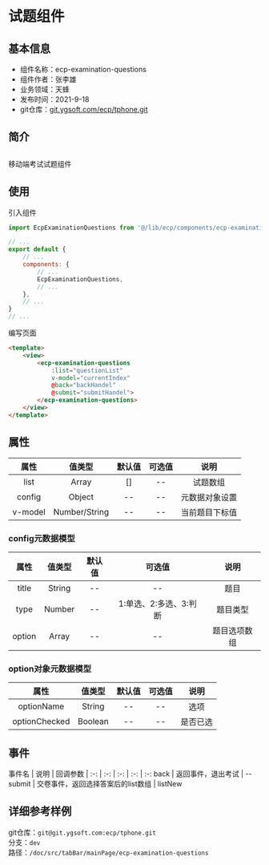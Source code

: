 # 试题组件

## 基本信息

- 组件名称：ecp-examination-questions
- 组件作者：张李雄
- 业务领域：天蜂
- 发布时间：2021-9-18
- git仓库：[git.ygsoft.com/ecp/tphone.git](http://git.ygsoft.com/ecp/tphone.git)

## 简介
## 
移动端考试试题组件

## 使用

引入组件
```javascript
import EcpExaminationQuestions from '@/lib/ecp/components/ecp-examination-questions/ecp-examination-questions.vue'

// ...
export default {
	// ...
	components: {
		// ...
		EcpExaminationQuestions,
		// ...
	},
	// ...
}
// ...
```

编写页面
```html
<template>
	<view>
		<ecp-examination-questions 
			:list="questionList"
			v-model="currentIndex"
			@back="backHandel"
			@submit="submitHandel">
		</ecp-examination-questions>
	</view>
</template>
```

## 属性
属性 | 值类型 | 默认值 | 可选值 | 说明
:-: | :-: | :-: | :-: | :-:
list | Array | [] | -- | 试题数组
config | Object | -- | -- | 元数据对象设置
v-model | Number/String | -- | -- | 当前题目下标值

### config元数据模型
属性 | 值类型 | 默认值 | 可选值 | 说明
:-: | :-: | :-: | :-: | :-:
title  | String | -- | -- | 题目
type | Number | -- | 1:单选、2:多选、3:判断 | 题目类型
option | Array | -- | -- | 题目选项数组

### option对象元数据模型
属性 | 值类型 | 默认值 | 可选值 | 说明
:-: | :-: | :-: | :-: | :-:
optionName  | String | -- | -- | 选项
optionChecked | Boolean | -- | -- | 是否已选

## 事件
事件名 | 说明 | 回调参数 |
:-: | :-: | :-: | :-: | :-:
back | 返回事件，退出考试 |   -- 
submit | 交卷事件，返回选择答案后的list数组 |  listNew 


## 详细参考样例
git仓库：`git@git.ygsoft.com:ecp/tphone.git`  
分支：`dev`  
路径：`/doc/src/tabBar/mainPage/ecp-examination-questions`